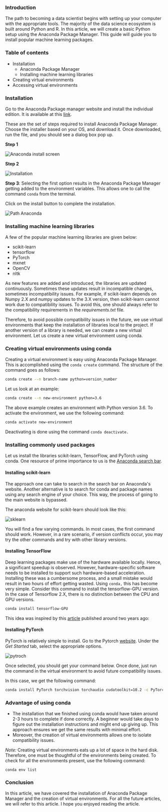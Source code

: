 ### Introduction

The path to becoming a data scientist begins with setting up your computer with the appropriate tools. The majority of the data science ecosystem is built around Python and R. In this article, we will create a basic Python setup using the Anaconda Package Manager. This guide will guide you to install popular machine learning packages.   

### Table of contents
- Installation
  - Anaconda Package Manager
  - Installing machine learning libraries
- Creating virtual environments
- Accessing virtual environments

### Installation

Go to the Anaconda Package manager website and install the individual edition. It is available at this [link](https://www.anaconda.com/products/individual).

These are the set of steps required to install Anaconda Package Manager. Choose the installer based on your OS, and download it. Once downloaded, run the file, and you should see a dialog box pop up.

**Step 1**

![Anaconda install screen](1.png)

**Step 2**

![Installation](2.png)

**Step 3**: Selecting the first option results in the Anaconda Package Manager getting added to the environment variables. This allows one to call the command `conda` from the terminal.

Click on the install button to complete the installation.

![Path Anaconda](3.png)


### Installing machine learning libraries

A few of the popular machine learning libraries are given below:

- scikit-learn
- tensorflow
- PyTorch
- mxnet
- OpenCV
- nltk

As new features are added and introduced, the libraries are updated continuously. Sometimes these updates result in incompatible changes, sometimes incompatibility issues. For example, if scikit-learn depends on Numpy 2.X and numpy updates to the 3.X version, then scikit-learn cannot work due to compatibility issues. To avoid this, one should always refer to the compatibility requirements in the *requirements.txt* file.

Therefore, to avoid possible compatibility issues in the future, we use virtual environments that keep the installation of libraries local to the project. If another version of a library is needed, we can create a new virtual environment. Let us create a new virtual environment using conda.

### Creating virtual environments using conda

Creating a virtual environment is easy using Anaconda Package Manager. This is accomplished using the `conda create` command. The structure of the command goes as follows:

```bash
conda create --n branch-name python=version_number
```

Let us look at an example: 

```bash
conda create --n new-environment python=3.6
```

The above example creates an environment with Python version 3.6. To activate the environment, we use the following command:

```bash
conda activate new-environment
```

Deactivating is done using the command `conda deactivate.`

### Installing commonly used packages

Let us install the libraries scikit-learn, TensorFlow, and PyTorch using conda. One resource of prime importance to us is the [Anaconda search bar](https://anaconda.org/search). 

#### Installing scikit-learn

The approach one can take to search in the search bar on Anaconda's website. Another alternative is to search for conda and package names using any search engine of your choice. This way, the process of going to the main website is bypassed. 

The anaconda website for scikit-learn should look like this:

![sklearn](scikit-learn.png)

You will find a few varying commands. In most cases, the first command should work. However, in a rare scenario, if version conflicts occur, you may try the other commands and try with other library versions. 

#### Installing TensorFlow

Deep learning packages make use of the hardware available locally. Hence, a significant speedup is observed. However, hardware-specific software needs to be installed to support such hardware-based acceleration. Installing these was a cumbersome process, and a small mistake would result in two hours of effort getting wasted. Using `conda,` this has become very simple. Consider this command to install the tensorflow-GPU version. In the case of Tensorflow 2.X, there is no distinction between the CPU and GPU versions. 

```bash
conda install tensorflow-GPU
```

This idea was inspired by this [article](https://towardsdatascience.com/tensorflow-gpu-installation-made-easy-use-conda-instead-of-pip-52e5249374bc) published around two years ago:

#### Installing PyTorch

PyTorch is relatively simple to install. Go to the Pytorch [website](https://pytorch.org/get-started/locally/). Under the *Get Started* tab, select the appropriate options. 

![pytroch](pytorch.png)

Once selected, you should get your command below. Once done, just run the command in the virtual environment to avoid future compatibility issues.

In this case, we get the following command:
```bash
conda install PyTorch torchvision torchaudio cudatoolkit=10.2 -c PyTorch
```

### Advantage of using conda 

- The installation that we finished using conda would have taken around 2-3 hours to complete if done correctly. A beginner would take days to figure out the installation instructions and might end up giving up. This approach ensures we get the same results with minimal effort. 
-  Moreover, the creation of virtual environments allows one to isolate compatibility issues.

_Note:_ Creating virtual environments eats up a lot of space in the hard disk. Therefore, one must be thoughtful of the environments being created. To check for all the environments present, use the following command:

`conda env list` 


### Conclusion

In this article, we have covered the installation of Anaconda Package Manager and the creation of virtual environments. For all the future articles, we will refer to this article. I hope you enjoyed reading the article. 